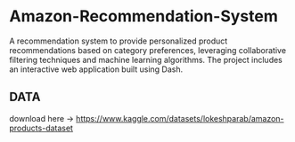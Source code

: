 # Amazon-Recommendation-System
A recommendation system to provide personalized product recommendations based on category preferences, leveraging collaborative filtering techniques and machine learning algorithms. The project includes an interactive web application built using Dash.

## DATA
download here -> https://www.kaggle.com/datasets/lokeshparab/amazon-products-dataset
